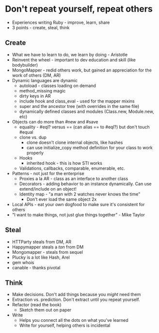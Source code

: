 # Don't repeat yourself, repeat others #
* Experiences writing Ruby - improve, learn, share
* 3 points - create, steal, think

## Create ##
* What we have to learn to do, we learn by doing - Aristotle
* Reinvent the wheel - important to dev education and skill (like bodybuilder)
* MongoMapper - redid others work, but gained an appreciation for the work of others (DM, AR)
* Dynamic languages are dynamic
	* autoload - classes loading on demand
	* method_missing magic
	* dirty keys in AR
	* include hook and class_eval - used for the mapper mixins
	* super and the ancestor tree (with overrides in the same file)
	* dynamically defined classes and modules (Class.new, Module.new, etc)
* Objects can do more than #new and #save
	* equality - #eql? versus == (can alias == to #eql?) but don't touch #equal
	* clone vs. dup
		* clone doesn't clone internal objects, like hashes
		* can use initialize_copy method definition for your class to work properly
	* Hooks
		* inherited hook - this is how STI works
	* Validations, callbacks, comparable, enumerable, etc. 
* Patterns - not just for the enterprise
	* Proxies a la AR - class as an interface to another class
	* Decorators - adding behavior to an instance dynamically.  Can use extend/include on an object!
	* Identity map - "a man with 2 watches never knows the time"
		* Don't ever load the same object 2x
* Local APIs - eat your own dogfood to make sure it's consistent for others
* "I want to make things, not just glue things together" - Mike Taylor
	
## Steal ##
* HTTParty steals from DM, AR
* Happymapper steals a *ton* from DM
* Mongomapper - steals from sequel
* Plucky is a lot like Hash, Arel
* gem whois
* canable - thanks pivotal

## Think ##
* Make decisions.  Don't add things because you *might* need them
* Extraction vs. prediction.  Don't extract until you repeat yourself.
* Refactor (read the book)
	* Sketch them out on paper
* Write
	* Helps you connect all the dots on what you've learned
	* Write for yourself, helping others is incidental